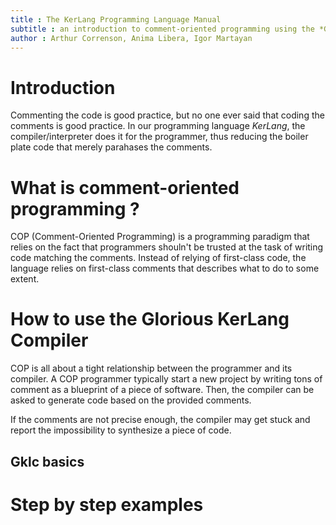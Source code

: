 ```yaml
---
title : The KerLang Programming Language Manual
subtitle : an introduction to comment-oriented programming using the *Glorious KerLang Compiler*
author : Arthur Correnson, Anima Libera, Igor Martayan
---
```


# Introduction

Commenting the code is good practice,
but no one ever said that coding the comments is good practice.
In our programming language *KerLang*,
the compiler/interpreter does it for the programmer,
thus reducing the boiler plate code that merely parahases the comments.

# What is comment-oriented programming ?

COP (Comment-Oriented Programming) is a programming paradigm that relies on
the fact that programmers shouln't be trusted at the task of writing 
code matching the comments.
Instead of relying of first-class code,
the language relies on first-class comments that describes what to do
to some extent.

# How to use the Glorious KerLang Compiler

COP is all about a tight relationship between the programmer and its compiler. A COP programmer typically start a new project by writing tons of comment as a blueprint of a piece of software. Then, the compiler can be asked to generate code based on the provided comments.

If the comments are not precise enough, the compiler may get stuck and report the impossibility to synthesize a piece of code.

## Gklc basics

# Step by step examples